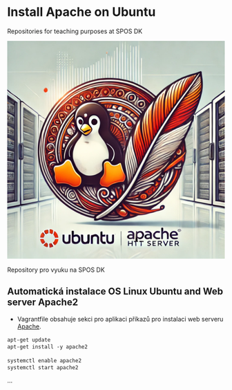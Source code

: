 # Install Apache on Ubuntu
Repositories for teaching purposes at SPOS DK

![Ubuntu and Apache OSY AI](../../../Images/osy-Ubuntu-Apache.webp)

Repository pro vyuku na SPOS DK

## Automatická instalace OS Linux Ubuntu and Web server Apache2

- Vagrantfile obsahuje sekci pro aplikaci příkazů pro instalaci web serveru
  [Apache](https://httpd.apache.org/).

```console
apt-get update
apt-get install -y apache2

systemctl enable apache2
systemctl start apache2
```
...